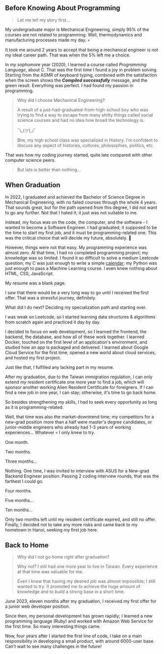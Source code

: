 ## Before Knowing About Programming

> Let me tell my story first...

My undergraduate major is Mechanical Engineering, simply 95% of the courses are not related to
programming. Well, thermodynamics and manufacturing processes made my day. 💀

It took me around 2 years to accept that being a mechanical engineer is not my ideal career path.
That was when the 5% left me a choice.

In my sophomore year (2020), I learned a course called *Programming Language*, about C. That was the
first time I found a joy in problem solving. Starting from the ASMR of keyboard typing, combined
with the satisfaction when the screen shows the ***Compiled successfully*** message, and the green result.
Everything was perfect. I had found my passion in programming.

> Why did I choose Mechanical Engineering?
>
> A result of a just-had-graduated-from-high-school boy who was trying to find a way to escape
> from many shitty things called social science courses and had no idea how broad the technology is.
>
> ¯\\\_(ツ)_/¯
>
> Btw, my high school class was specialized in History. I'm confident to discuss any aspect
> of histories, cultures, philosophies, politics, etc.

That was how my coding journey started, quite late compared with other computer science peers.

> But late is better than nothing...

## When Graduation

In 2022, I graduated and achieved the Bachelor of Science Degree in Mechanical Engineering, with no failed
courses through the whole 4 years. That sounds great, but for the path opened from this degree, I
did not want to go any further. Not that I hated it; it just was not suitable to me.

Instead, my focus was on the code, the computer, and the software - I wanted to become a Software
Engineer. I had graduated; it supposed to be the time to start my first job, and it must be
programming-related one. This was the critical choice that will decide my future, absolutely. 😤

However, things were not that easy. My programming experience was almost zero. At that time, I had
no completed programming project; my knowledge was so limited. I found it so difficult to solve a medium
Leetcode question; my C was just enough to write a simple [calendar](https://github.com/khoaxuantu/Calendar_demo);
my Python was just enough to pass a Machine Learning course. I even knew nothing about HTML, CSS, JavaScript.

My resume was a blank page.

I saw that there would be a very long way to go until I received the first offer. That was a
stressful journey, definitely.

What did I do next? Deciding my specialization path and starting over.

I was weak on Leetcode, so I started learning data structures & algorithms from scratch again and
practiced it day by day.

I decided to focus on web development, so I learned the frontend, the backend, the database, and how all
of these work together. I learned Docker, touched on the first level of an application's environment, and
studied how an app is packaged and delivered. I learned about Google Cloud Service for the first
time, opened a new world about cloud services, and hosted my first project.

Just like that, I fulfilled any lacking part in my resume.

After my graduation, due to the Taiwan immigration regulation, I can only extend my resident certificate
one more year to find a job, which will sponsor another working Alien Resident Certificate for
foreigners. If I can find a new job in one year, I can stay; otherwise, it's time to go back home.

So besides strengthening my skills, I had to seek every opportunity as long as it is programming-related.

Well, that time was also the market-downtrend time; my competitors for a new-grad position more than a
half were master's degree candidates, or junior-middle engineers who already had 1-3 years of working
experiences... Whatever 💀 I only knew to try.

One month.

Two months.

Three months...

Nothing. One time, I was invited to interview with ASUS for a New-grad Backend Engineer position.
Passing 2 coding interview rounds, that was the farthest I could go.

Four months.

Five months...

Ten months...

Only two months left until my resident certificate expired, and still no offer. Finally, I decided not
to take any more risks and came back to my hometown in Hanoi, seeking my first job here.

## Back to Home

> Why did I not go home right after graduation?
>
> Why not? I still had one more year to live in Taiwan. Every experience at that time was valuable
> for me.
>
> Even I knew that having my desired job was almost impossible; I still wanted to try. It
> promoted me to achieve the huge amount of knowledge and to build a strong base in a short time.

June 2023, eleven months after my graduation, I received my first offer for a junior web developer
position.

Since then, my personal development has grown rapidly; I learned a new programming language (Ruby) and
worked with Amazon Web Service for the first time. So many interesting things came.

Now, four years after I started the first line of code, I take on a main responsibility in developing
a small product, with around 6000-user base. Can't wait to see many challenges in the future!
